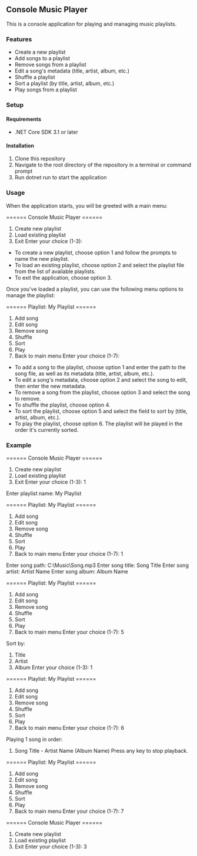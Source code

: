 ## Console Music Player

This is a console application for playing and managing music playlists.

### Features

- Create a new playlist
- Add songs to a playlist
- Remove songs from a playlist
- Edit a song's metadata (title, artist, album, etc.)
- Shuffle a playlist
- Sort a playlist (by title, artist, album, etc.)
- Play songs from a playlist

### Setup

#### Requirements

- .NET Core SDK 3.1 or later

#### Installation

1. Clone this repository
2. Navigate to the root directory of the repository in a terminal or command prompt
3. Run dotnet run to start the application

### Usage

When the application starts, you will be greeted with a main menu:


====== Console Music Player ======
1. Create new playlist
2. Load existing playlist
3. Exit
Enter your choice (1-3):


- To create a new playlist, choose option 1 and follow the prompts to name the new playlist.
- To load an existing playlist, choose option 2 and select the playlist file from the list of available playlists.
- To exit the application, choose option 3.

Once you've loaded a playlist, you can use the following menu options to manage the playlist:


====== Playlist: My Playlist ======
1. Add song
2. Edit song
3. Remove song
4. Shuffle
5. Sort
6. Play
7. Back to main menu
Enter your choice (1-7):


- To add a song to the playlist, choose option 1 and enter the path to the song file, as well as its metadata (title, artist, album, etc.).
- To edit a song's metadata, choose option 2 and select the song to edit, then enter the new metadata.
- To remove a song from the playlist, choose option 3 and select the song to remove.
- To shuffle the playlist, choose option 4.
- To sort the playlist, choose option 5 and select the field to sort by (title, artist, album, etc.).
- To play the playlist, choose option 6. The playlist will be played in the order it's currently sorted.

### Example


====== Console Music Player ======
1. Create new playlist
2. Load existing playlist
3. Exit
Enter your choice (1-3): 1

Enter playlist name: My Playlist

====== Playlist: My Playlist ======
1. Add song
2. Edit song
3. Remove song
4. Shuffle
5. Sort
6. Play
7. Back to main menu
Enter your choice (1-7): 1

Enter song path: C:\Music\Song.mp3
Enter song title: Song Title
Enter song artist: Artist Name
Enter song album: Album Name

====== Playlist: My Playlist ======
1. Add song
2. Edit song
3. Remove song
4. Shuffle
5. Sort
6. Play
7. Back to main menu
Enter your choice (1-7): 5

Sort by:
1. Title
2. Artist
3. Album
Enter your choice (1-3): 1

====== Playlist: My Playlist ======
1. Add song
2. Edit song
3. Remove song
4. Shuffle
5. Sort
6. Play
7. Back to main menu
Enter your choice (1-7): 6

Playing 1 song in order:
  1. Song Title - Artist Name (Album Name)
Press any key to stop playback.

====== Playlist: My Playlist ======
1. Add song
2. Edit song
3. Remove song
4. Shuffle
5. Sort
6. Play
7. Back to main menu
Enter your choice (1-7): 7

====== Console Music Player ======
1. Create new playlist
2. Load existing playlist
3. Exit
Enter your choice (1-3): 3
